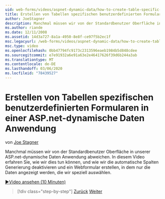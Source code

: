 ```yaml
---
uid: web-forms/videos/aspnet-dynamic-data/how-to-create-table-specific-custom-forms-in-an-aspnet-dynamic-data-application
title: Erstellen von Tabellen spezifischen benutzerdefinierten Formularen in einer ASP.net-dynamische Daten Anwendung | Microsoft-Dokumentation
author: JoeStagner
description: Manchmal müssen wir von der Standardbenutzer Oberfläche in unserer ASP.net-dynamische Daten Anwendung abweichen. In diesem Video erfahren Sie, wie wir dies tun können, und wie wir Sie ausschalten können...
ms.author: riande
ms.date: 12/11/2008
ms.assetid: 14d3a727-8a1a-4950-8e8f-ce97f5b2ec1f
msc.legacyurl: /web-forms/videos/aspnet-dynamic-data/how-to-create-table-specific-custom-forms-in-an-aspnet-dynamic-data-application
msc.type: video
ms.openlocfilehash: 0bb47794fc9173c2313596eaeb1984b5d848cdee
ms.sourcegitcommit: e7e91932a6e91a63e2e46417626f39d6b244a3ab
ms.translationtype: MT
ms.contentlocale: de-DE
ms.lasthandoff: 03/06/2020
ms.locfileid: "78439527"
---
```

# <a name="how-to-create-table-specific-custom-forms-in-an-aspnet-dynamic-data-application"></a>Erstellen von Tabellen spezifischen benutzerdefinierten Formularen in einer ASP.net-dynamische Daten Anwendung

von [Joe Stagner](https://github.com/JoeStagner)

Manchmal müssen wir von der Standardbenutzer Oberfläche in unserer ASP.net-dynamische Daten Anwendung abweichen. In diesem Video erfahren Sie, wie wir dies tun können, und wie wir die automatische Spalten Generierung deaktivieren und ein Webformular erstellen, in dem nur die Daten angezeigt werden, die wir speziell auswählen.

[&#9654;Video ansehen (10 Minuten)](https://channel9.msdn.com/Blogs/ASP-NET-Site-Videos/how-to-create-table-specific-custom-forms-in-an-aspnet-dynamic-data-application)

> [!div class="step-by-step"]
> [Zurück](how-to-remove-columns-from-your-dynamicdata-data-grids.md)
> [Weiter](aspnet-dynamic-data-custom-form-formatting.md)

